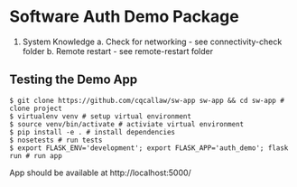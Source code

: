 # Software Auth Demo Package

1. System Knowledge
  a. Check for networking - see connectivity-check folder
  b. Remote restart - see remote-restart folder

## Testing the Demo App

```
$ git clone https://github.com/cqcallaw/sw-app sw-app && cd sw-app # clone project
$ virtualenv venv # setup virtual environment
$ source venv/bin/activate # activiate virtual environment
$ pip install -e . # install dependencies
$ nosetests # run tests
$ export FLASK_ENV='development'; export FLASK_APP='auth_demo'; flask run # run app
```

App should be available at http://localhost:5000/